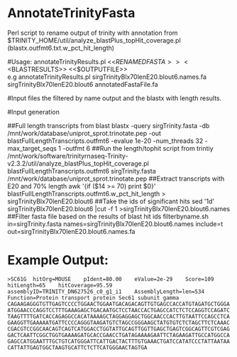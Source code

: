 # AnnotateTrinityFasta

Perl script to rename output of trinity with annotation from $TRINITY_HOME/util/analyze_blastPlus_topHit_coverage.pl (blastx.outfmt6.txt.w_pct_hit_length)

#Usage:
 annotateTrinityResults.pl <<$RENAMEDFASTA>> <<$BLASTRESULTS>> <<$OUTPUTFILE>> <BR>
 e.g annotateTrinityResults.pl sirgTrinityBlx70lenE20.blout6.names.fa sirgTrinityBlx70lenE20.blout6  annotatedFastaFile.fa

#Input files 
the filtered by name output and the blastx with length results.

#Input generation

##Full length transcripts from blast
        blastx  -query sirgTrinity.fasta -db /mnt/work/database/uniprot_sprot.trinotate.pep -out blastFullLengthTranscripts.outfmt6 -evalue 1e-20 -num_threads 32 -max_target_seqs 1 -outfmt 6
##Run the length/tophit script from trintiy
        /mnt/work/software/trinityrnaseq-Trinity-v2.3.2/util/analyze_blastPlus_topHit_coverage.pl blastFullLengthTranscripts.outfmt6 sirgTrinity.fasta /mnt/work/database/uniprot_sprot.trinotate.pep
##Extract transcripts with E20 and 70% length
        awk '{if ($14 >= 70) print $0}' blastFullLengthTranscripts.outfmt6.w_pct_hit_length > sirgTrinityBlx70lenE20.blout6
##Take the ids of significant hits
        sed '1d' sirgTrinityBlx70lenE20.blout6  |cut -f 1 >sirgTrinityBlx70lenE20.blout6.names
##Filter fasta file based on the results of blast hit ids
        filterbyname.sh in=sirgTrinity.fasta names=sirgTrinityBlx70lenE20.blout6.names include=t out=sirgTrinityBlx70lenE20.blout6.names.fa


# Example Output:
	>SC61G  hitOrg=MOUSE    pIdent=80.00    eValue=2e-29    Score=109       hitLength=65    hitCoverage=95.59       assemblyID=TRINITY_DN627526_c0_g1_i1    AssemblyLength=len=534  Function=Protein transport protein Sec61 subunit gamma
	CAGAAGAGGGTGTTGAGTCCCCTGGAACTGGAATGACAGACAGTTGTGAGCCACCATGTAGATGCTGGGA
	ATGGAACCCAGGTCCTTTGAAAGAGCTGACAATGCTCCTAACCACTGAGCCATCTCTCCAGGTCCAGATC
	TAAGTTTTGATCACCAGAGGCCACATAAAAGCTAGGAGGAGCTGGCAACCCACTTGTAATTCCAGCCTCA
	GAAGGTTGAAAAATGATTCCCCAGGGTAAGATGTCTAGCCGGGAAGCTATGTGTCTCTAGCTTCTCAAAC
	CGACGTCCGGCAACAGTCAGTCATGGACCTGGTATTGCAGTTGGTTGAGCTGAGTCGGCAGTTCGTCGAG
	GACTCAATTCGGCTGGTGAAAAGATGCACCGAACCTGATAGAAAAGAATTCTAGAAGATTGCCATGGCCA
	GAGCCATGGAATTTGCTGTCATGGGATTCATTGACTACTTTGTGAAACTGATCCATATCCCTATTAATAA
	CATTATTGAGTGGCTAAGTGCATTCTCTTCATGGGAACTAGTGA

